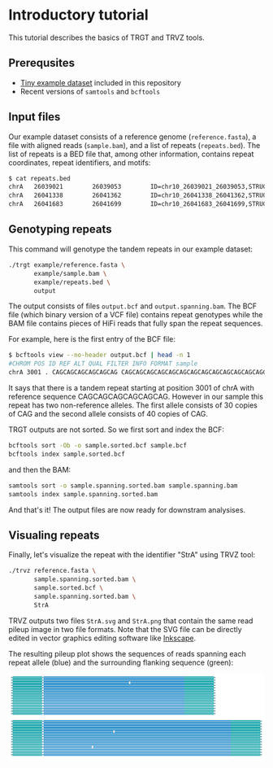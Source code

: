 # Introductory tutorial

This tutorial describes the basics of TRGT and TRVZ tools.

## Prerequsites

- [Tiny example dataset](https://github.com/PacificBiosciences/trgt/tree/main/example)
  included in this repository
- Recent versions of `samtools` and `bcftools`

## Input files

Our example dataset consists of a reference genome (`reference.fasta`),
a file with aligned reads (`sample.bam`), and a list of repeats (`repeats.bed`).
The list of repeats is a BED file that, among other information, contains repeat
coordinates, repeat identifiers, and motifs:

```bash
$ cat repeats.bed
chrA   26039021        26039053        ID=chr10_26039021_26039053,STRUC=(TTTG)n
chrA   26041338        26041362        ID=chr10_26041338_26041362,STRUC=(TTG)n
chrA   26041683        26041699        ID=chr10_26041683_26041699,STRUC=(AAAC)n
```

## Genotyping repeats

This command will genotype the tandem repeats in our example dataset:

```bash
./trgt example/reference.fasta \
       example/sample.bam \
       example/repeats.bed \
       output
```

The output consists of files `output.bcf` and `output.spanning.bam`. The BCF
file (which binary version of a VCF file) contains repeat genotypes while the
BAM file contains pieces of HiFi reads that fully span the repeat sequences.

For example, here is the first entry of the BCF file:

```bash
$ bcftools view --no-header output.bcf | head -n 1
#CHROM POS ID REF ALT QUAL FILTER INFO FORMAT sample
chrA 3001 . CAGCAGCAGCAGCAGCAG CAGCAGCAGCAGCAGCAGCAGCAGCAGCAGCAGCAGCAGCAGCAGCAGCAGCAGCAGCAGCAGCAGCAGCAGCAGCAGCAGCAGCAGCAG,CAGCAGCAGCAGCAGCAGCAGCAGCAGCAGCAGCAGCAGCAGCAGCAGCAGCAGCAGCAGCAGCAGCAGCAGCAGCAGCAGCAGCAGCAGCAGCAGCAGCAGCAGCAGCAGCAGCAGCAG 0 . TRID=StrA GT 1/2
```

It says that there is a tandem repeat starting at position 3001 of chrA with
reference sequence CAGCAGCAGCAGCAGCAG. However in our sample this repeat has two
non-reference alleles. The first allele consists of 30 copies of CAG and the
second allele consists of 40 copies of CAG.

TRGT outputs are not sorted. So we first sort and index the BCF:
```bash
bcftools sort -Ob -o sample.sorted.bcf sample.bcf
bcftools index sample.sorted.bcf
```

and then the BAM:

```bash
samtools sort -o sample.spanning.sorted.bam sample.spanning.bam
samtools index sample.spanning.sorted.bam
```

And that's it! The output files are now ready for downstram analysises.

## Visualing repeats

Finally, let's visualize the repeat with the identifier "StrA" using TRVZ tool:

```bash
./trvz reference.fasta \
       sample.spanning.sorted.bam \
       sample.sorted.bcf \
       sample.spanning.sorted.bam \
       StrA
```

TRVZ outputs two files `StrA.svg` and `StrA.png` that contain the same read
pileup image in two file formats. Note that the SVG file can be directly edited
in vector graphics editing software like [Inkscape](https://inkscape.org/).

The resulting pileup plot shows the sequences of reads spanning each repeat
allele (blue) and the surrounding flanking sequence (green):

![StrA read pileup](figures/StrA.png)
